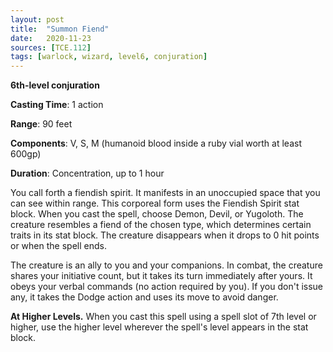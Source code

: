 ```yaml
---
layout: post
title:  "Summon Fiend"
date:   2020-11-23
sources: [TCE.112]
tags: [warlock, wizard, level6, conjuration]
---
```


**6th-level conjuration**

**Casting Time**: 1 action

**Range**: 90 feet

**Components**: V, S, M (humanoid blood inside a ruby vial worth at least 600gp)

**Duration**: Concentration, up to 1 hour

You call forth a fiendish spirit. It manifests in an unoccupied space that you can see within range. This corporeal form uses the Fiendish Spirit stat block. When you cast the spell, choose Demon, Devil, or Yugoloth. The creature resembles a fiend of the chosen type, which determines certain traits in its stat block. The creature disappears when it drops to 0 hit points or when the spell ends. 

The creature is an ally to you and your companions. In combat, the creature shares your initiative count, but it takes its turn immediately after yours. It obeys your verbal commands (no action required by you). If you don't issue any, it takes the Dodge action and uses its move to avoid danger. 

**At Higher Levels.** When you cast this spell using a spell slot of 7th level or higher, use the higher level wherever the spell's level appears in the stat block.
